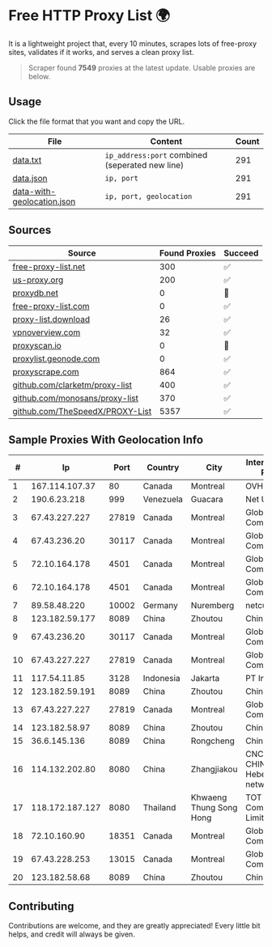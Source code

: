 
# Free HTTP Proxy List 🌍

It is a lightweight project that, every 10 minutes, scrapes lots of free-proxy sites, validates if it works, and serves a clean proxy list.


> Scraper found **7549** proxies at the latest update. Usable proxies are below.

## Usage

Click the file format that you want and copy the URL.


|File|Content|Count|
|----|-------|-----|
|[data.txt](https://raw.githubusercontent.com/themiralay/Proxy-List-World/master/data.txt)|`ip_address:port` combined (seperated new line)|291|
|[data.json](https://raw.githubusercontent.com/themiralay/Proxy-List-World/master/data.json)|`ip, port`|291|
|[data-with-geolocation.json](https://raw.githubusercontent.com/themiralay/Proxy-List-World/master/data-with-geolocation.json)|`ip, port, geolocation`|291|

## Sources

|Source|Found Proxies|Succeed|
|------|-------------|-------|
|[free-proxy-list.net](https://free-proxy-list.net)|300|✅|
|[us-proxy.org](https://www.us-proxy.org)|200|✅|
|[proxydb.net](http://proxydb.net)|0|🚫|
|[free-proxy-list.com](https://free-proxy-list.com/?page=&port=&type%5B%5D=http&type%5B%5D=https&up_time=0&search=Search)|0|✅|
|[proxy-list.download](https://www.proxy-list.download/HTTP)|26|✅|
|[vpnoverview.com](https://vpnoverview.com/privacy/anonymous-browsing/free-proxy-servers)|32|✅|
|[proxyscan.io](https://www.proxyscan.io)|0|🚫|
|[proxylist.geonode.com](https://proxylist.geonode.com/api/proxy-list?limit=300&page=1&sort_by=lastChecked&sort_type=desc&protocols=http,https)|0|✅|
|[proxyscrape.com](https://api.proxyscrape.com/v2/?request=displayproxies&protocol=http&timeout=10000&country=all&ssl=all&anonymity=all)|864|✅|
|[github.com/clarketm/proxy-list](https://raw.githubusercontent.com/clarketm/proxy-list/master/proxy-list-raw.txt)|400|✅|
|[github.com/monosans/proxy-list](https://raw.githubusercontent.com/monosans/proxy-list/main/proxies/http.txt)|370|✅|
|[github.com/TheSpeedX/PROXY-List](https://raw.githubusercontent.com/TheSpeedX/PROXY-List/master/http.txt)|5357|✅|


## Sample Proxies With Geolocation Info

|#|Ip|Port|Country|City|Internet Service Provider|
|-|--|----|-------|----|-------------------------|
|1|167.114.107.37|80|Canada|Montreal|OVH SAS|
|2|190.6.23.218|999|Venezuela|Guacara|Net Uno|
|3|67.43.227.227|27819|Canada|Montreal|GloboTech Communications|
|4|67.43.236.20|30117|Canada|Montreal|GloboTech Communications|
|5|72.10.164.178|4501|Canada|Montreal|GloboTech Communications|
|6|72.10.164.178|4501|Canada|Montreal|GloboTech Communications|
|7|89.58.48.220|10002|Germany|Nuremberg|netcup GmbH|
|8|123.182.59.177|8089|China|Zhoutou|China Telecom|
|9|67.43.236.20|30117|Canada|Montreal|GloboTech Communications|
|10|67.43.227.227|27819|Canada|Montreal|GloboTech Communications|
|11|117.54.11.85|3128|Indonesia|Jakarta|PT IndoInternet|
|12|123.182.59.191|8089|China|Zhoutou|China Telecom|
|13|67.43.227.227|27819|Canada|Montreal|GloboTech Communications|
|14|123.182.58.97|8089|China|Zhoutou|China Telecom|
|15|36.6.145.136|8089|China|Rongcheng|Chinanet|
|16|114.132.202.80|8080|China|Zhangjiakou|CNC Group CHINA169 Hebei Province network|
|17|118.172.187.127|8080|Thailand|Khwaeng Thung Song Hong|TOT Public Company Limited|
|18|72.10.160.90|18351|Canada|Montreal|GloboTech Communications|
|19|67.43.228.253|13015|Canada|Montreal|GloboTech Communications|
|20|123.182.58.68|8089|China|Zhoutou|China Telecom|



## Contributing

Contributions are welcome, and they are greatly appreciated! Every
little bit helps, and credit will always be given.

